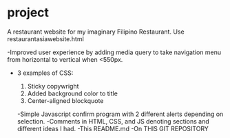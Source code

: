# project

A restaurant website for my imaginary Filipino Restaurant. 
Use restaurantasiawebsite.html

-Improved user experience by adding media query to take navigation menu from horizontal to vertical when <550px.
- 3 examples of CSS:
   1. Sticky copywright
   2. Added background color to title
   3. Center-aligned blockquote
   
  -Simple Javascript confirm program with 2 different alerts depending on selection.
  -Comments in HTML, CSS, and JS denoting sections and different ideas I had. 
  -This README.md
  -On THIS GIT REPOSITORY

